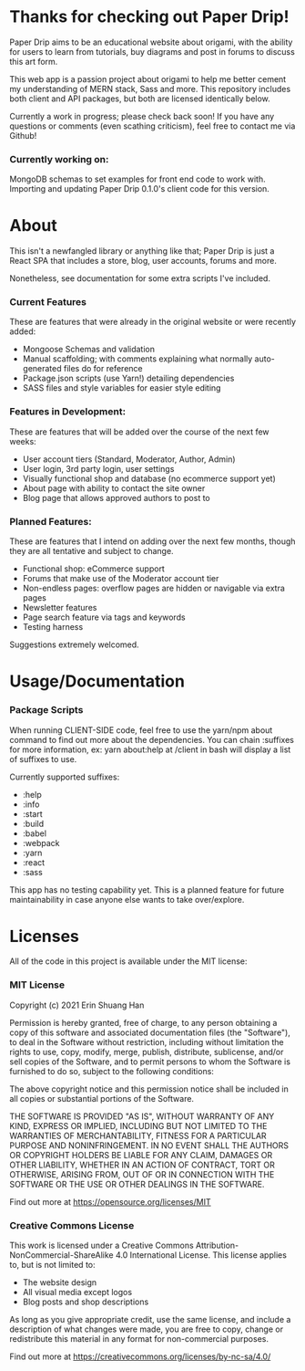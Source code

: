 # Thanks for checking out Paper Drip!

Paper Drip aims to be an educational website about origami, with the ability
for users to learn from tutorials, buy diagrams and post in forums to discuss
this art form.

This web app is a passion project about origami to help me better cement my
understanding of MERN stack, Sass and more. This repository includes both
client and API packages, but both are licensed identically below.

Currently a work in progress; please check back soon! If you have any questions
or comments (even scathing criticism), feel free to contact me via Github!

### Currently working on:
MongoDB schemas to set examples for front end code to work with.
Importing and updating Paper Drip 0.1.0's client code for this version.

# About

This isn't a newfangled library or anything like that; Paper Drip is just a 
React SPA that includes a store, blog, user accounts, forums and more.

Nonetheless, see documentation for some extra scripts I've included.

### Current Features

These are features that were already in the original website or were recently
added:

- Mongoose Schemas and validation
- Manual scaffolding; with comments explaining what normally auto-generated
    files do for reference
- Package.json scripts (use Yarn!) detailing dependencies
- SASS files and style variables for easier style editing

### Features in Development:

These are features that will be added over the course of the next few weeks:

- User account tiers (Standard, Moderator, Author, Admin)
- User login, 3rd party login, user settings
- Visually functional shop and database (no ecommerce support yet)
- About page with ability to contact the site owner
- Blog page that allows approved authors to post to

### Planned Features:

These are features that I intend on adding over the next few months, though
they are all tentative and subject to change.

- Functional shop: eCommerce support
- Forums that make use of the Moderator account tier
- Non-endless pages: overflow pages are hidden or navigable via extra pages
- Newsletter features
- Page search feature via tags and keywords
- Testing harness

Suggestions extremely welcomed.

# Usage/Documentation

### Package Scripts

When running CLIENT-SIDE code, feel free to use the yarn/npm about command
to find out more about the dependencies. You can chain :suffixes for more
information, ex: yarn about:help at /client in bash will display a list of suffixes to use.

Currently supported suffixes:
- :help
- :info
- :start
- :build
- :babel
- :webpack
- :yarn
- :react
- :sass

This app has no testing capability yet. This is a planned feature for future
maintainability in case anyone else wants to take over/explore.

# Licenses

All of the code in this project is available under the MIT license:

### MIT License

Copyright (c) 2021 Erin Shuang Han

Permission is hereby granted, free of charge, to any person obtaining a copy
of this software and associated documentation files (the "Software"), to deal
in the Software without restriction, including without limitation the rights
to use, copy, modify, merge, publish, distribute, sublicense, and/or sell
copies of the Software, and to permit persons to whom the Software is
furnished to do so, subject to the following conditions:

The above copyright notice and this permission notice shall be included in all
copies or substantial portions of the Software.

THE SOFTWARE IS PROVIDED "AS IS", WITHOUT WARRANTY OF ANY KIND, EXPRESS OR
IMPLIED, INCLUDING BUT NOT LIMITED TO THE WARRANTIES OF MERCHANTABILITY,
FITNESS FOR A PARTICULAR PURPOSE AND NONINFRINGEMENT. IN NO EVENT SHALL THE
AUTHORS OR COPYRIGHT HOLDERS BE LIABLE FOR ANY CLAIM, DAMAGES OR OTHER
LIABILITY, WHETHER IN AN ACTION OF CONTRACT, TORT OR OTHERWISE, ARISING FROM,
OUT OF OR IN CONNECTION WITH THE SOFTWARE OR THE USE OR OTHER DEALINGS IN THE
SOFTWARE.

Find out more at https://opensource.org/licenses/MIT

### Creative Commons License

This work is licensed under a Creative Commons 
Attribution-NonCommercial-ShareAlike 4.0 International License. This license
applies to, but is not limited to:

- The website design
- All visual media except logos
- Blog posts and shop descriptions

As long as you give appropriate credit, use the same license, and include
a description of what changes were made, you are free to copy, change or
redistribute this material in any format for non-commercial purposes.

Find out more at https://creativecommons.org/licenses/by-nc-sa/4.0/